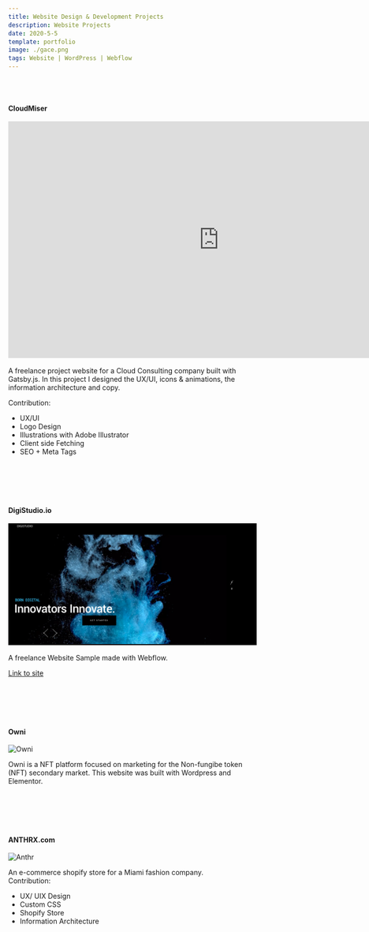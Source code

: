 ```yaml
---
title: Website Design & Development Projects
description: Website Projects
date: 2020-5-5
template: portfolio
image: ./gace.png
tags: Website | WordPress | Webflow
---
```


<br>

<style>
.card {
  /*margin: 100px auto;*/
  display: block;
}
.heading1 {
    color: linear-gradient(to right, #c21500, #ffc500);
    font-weight:500;
    font-size: 30px;
}
.heading2 {
    color: linear-gradient(to right, #c21500, #ffc500);
    font-weight:500;
    font-size: 30px;
}

.text {
  
}
</style>


<br> 

<div class="card"> 

#### CloudMiser

<iframe  width="853" height="480" src="https://www.youtube.com/embed/QsS5UIZmSLk" frameborder="0" allow="accelerometer; autoplay; clipboard-write; encrypted-media; gyroscope; picture-in-picture" allowfullscreen></iframe>


 A freelance project website for a Cloud Consulting company built with Gatsby.js. In this project I designed the UX/UI, icons & animations, the information architecture and copy.  

Contribution:

-   UX/UI
-   Logo Design 
-   Illustrations with Adobe Illustrator 
-   Client side Fetching
-   SEO + Meta Tags

</div>
<br/>
<br/>
<br/>
<br/>


<div class="card"> 

#### DigiStudio.io

 <img alt="Digistudio" src="/record.png"/>

  <!-- <a href="https://blueline-530502.webflow.io">  -->
 A freelance Website Sample made with Webflow. 

 [Link to site ](https://blueline-530502.webflow.io)

</div>


<br/>
<br/>
<br/>
<br/>


<div class="card"> 

 #### Owni

 <img alt="Owni" src="/owni.png"/>

  <!-- <a href="https://blueline-530502.webflow.io">  -->


Owni is a NFT platform focused on marketing for the Non-fungibe token (NFT) secondary market. This website was built with Wordpress and Elementor. 
</div>

<br/>
<br/>
<br/>
<br/>



<div class="card"> 

 #### ANTHRX.com
 <img alt="Anthr" src="/anthr.png"/>

 An e-commerce shopify store for a Miami fashion company.  
  Contribution:

- UX/ UIX Design
- Custom CSS
- Shopify Store
- Information Architecture
</div>
<br/>
<br/>
<br/>
<br/>



 